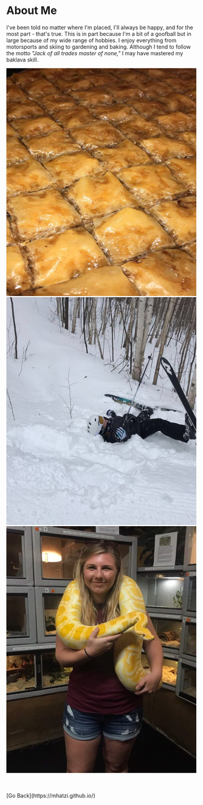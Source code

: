 # About Me

I've been told no matter where I'm placed, I'll always be happy, and for the most part - that's true. 
This is in part because I'm a bit of a goofball but  in large because of my wide range of hobbies. I enjoy
everything from motorsports and skiing to gardening and baking. Although I tend to follow the motto 
<i>"Jack of all trades master of none,"</i> I may have mastered my baklava skill. <br>

<span title="I swear it tastes better than it looks"><img src="images/Baklava.jpg" width="500" height="600" border="0"><br></span>
<span title="I have yet to master skiing"><img src="images/skiing.jpeg" width="500" height="600" border="0"><br></span>
<span title="And now you've seen me scared out of my mind"><img src="images/snake.jpg" width="500" height="650" border="0"><br></span>

<br>
<br>
[Go Back](https://mhatzi.github.io/)
